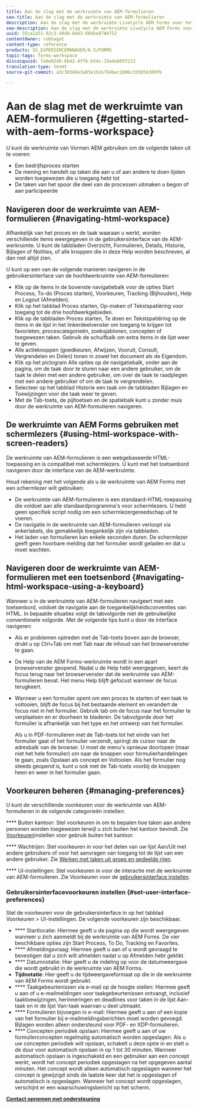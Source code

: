 ```yaml
---
title: Aan de slag met de werkruimte van AEM-formulieren
seo-title: Aan de slag met de werkruimte van AEM-formulieren
description: Aan de slag met de werkruimte LiveCycle AEM Forms voor het beheer van uw bedrijfsautomatiseringsprocessen.
seo-description: Aan de slag met de werkruimte LiveCycle AEM Forms voor het beheer van uw bedrijfsautomatiseringsprocessen.
uuid: 35ca1a51-92c3-40d8-8de3-604be8704752
contentOwner: robhagat
content-type: reference
products: SG_EXPERIENCEMANAGER/6.5/FORMS
topic-tags: forms-workspace
discoiquuid: fa6e0246-6bd2-4ffb-b54c-15eda605f213
translation-type: tm+mt
source-git-commit: a3c303d4e3a85e1b2e794bec2006c335056309fb

---
```



# Aan de slag met de werkruimte van AEM-formulieren {#getting-started-with-aem-forms-workspace}

U kunt de werkruimte van Vormen AEM gebruiken om de volgende taken uit te voeren:

* Een bedrijfsproces starten
* De mening en handelt op taken die aan u of aan andere te doen lijsten worden toegewezen die u toegang hebt tot
* De taken van het spoor die deel van de processen uitmaken u begon of aan participeerde

## Navigeren door de werkruimte van AEM-formulieren {#navigating-html-workspace}

Afhankelijk van het proces en de taak waaraan u werkt, worden verschillende items weergegeven in de gebruikersinterface van de AEM-werkruimte. U kunt de tabbladen Overzicht, Formulieren, Details, Historie, Bijlagen of Notities, of alle knoppen die in deze Help worden beschreven, al dan niet altijd zien.

U kunt op een van de volgende manieren navigeren in de gebruikersinterface van de hoofdwerkruimte van AEM-formulieren:

* Klik op de items in de bovenste navigatiebalk voor de opties Start Process, To-do (Proces starten), Voorkeuren, Tracking (Bijhouden), Help en Logout (Afmelden).
* Klik op het tabblad Proces starten, Op-maken of Tekstspatiëring voor toegang tot de drie hoofdwerkgebieden.
* Klik op de tabbladen Proces starten, Te doen en Tekstspatiëring op de items in de lijst in het linkerdeelvenster om toegang te krijgen tot favorieten, procescategorieën, zoeksjablonen, concepten of toegewezen taken. Gebruik de schuifbalk om extra items in de lijst weer te geven.
* Alle actieknoppen (goedkeuren, Afwijzen, Vooruit, Consult, Vergrendelen en Delen) tonen in zowel het document als de Eigendom.
* Klik op het pictogram Alle opties op de navigatiebalk, onder aan de pagina, om de taak door te sturen naar een andere gebruiker, om de taak te delen met een andere gebruiker, om over de taak te raadplegen met een andere gebruiker of om de taak te vergrendelen.
* Selecteer op het tabblad Historie een taak om de tabbladen Bijlagen en Toewijzingen voor die taak weer te geven.
* Met de Tab-toets, de pijltoetsen en de spatiebalk kunt u zonder muis door de werkruimte van AEM-formulieren navigeren.

## De werkruimte van AEM Forms gebruiken met schermlezers {#using-html-workspace-with-screen-readers}

De werkruimte van AEM-formulieren is een webgebaseerde HTML-toepassing en is compatibel met schermlezers. U kunt met het toetsenbord navigeren door de interface van de AEM-werkruimte.

Houd rekening met het volgende als u de werkruimte van AEM Forms met een schermlezer wilt gebruiken:

* De werkruimte van AEM-formulieren is een standaard-HTML-toepassing die voldoet aan alle standaardprogramma&#39;s voor schermlezers. U hebt geen specifiek script nodig om een schermlezergereedschap uit te voeren.
* De navigatie in de werkruimte van AEM-formulieren verloopt via ankerlabels, die gemakkelijk toegankelijk zijn via tabbladen.
* Het laden van formulieren kan enkele seconden duren. De schermlezer geeft geen hoorbare melding dat het formulier wordt geladen en dat u moet wachten.

## Navigeren door de werkruimte van AEM-formulieren met een toetsenbord {#navigating-html-workspace-using-a-keyboard}

Wanneer u in de werkruimte van AEM-formulieren navigeert met een toetsenbord, voldoet de navigatie aan de toegankelijkheidsconventies van HTML. In bepaalde situaties volgt de tabvolgorde niet de gebruikelijke conventionele volgorde. Met de volgende tips kunt u door de interface navigeren:

* Als er problemen optreden met de Tab-toets boven aan de browser, drukt u op Ctrl+Tab om met Tab naar de inhoud van het browservenster te gaan.
* De Help van de AEM Forms-werkruimte wordt in een apart browservenster geopend. Nadat u de Help hebt weergegeven, keert de focus terug naar het browservenster dat de werkruimte van AEM-formulieren bevat. Het menu Help blijft gefocust wanneer de focus terugkeert.
* Wanneer u een formulier opent om een proces te starten of een taak te voltooien, blijft de focus bij het bestaande element en verandert de focus niet in het formulier. Gebruik tab om de focus naar het formulier te verplaatsen en er doorheen te bladeren. De tabvolgorde door het formulier is afhankelijk van het type en het ontwerp van het formulier.

   Als u in PDF-formulieren met de Tab-toets tot het einde van het formulier gaat of het formulier verzendt, springt de cursor naar de adresbalk van de browser. U moet de menu&#39;s opnieuw doorlopen (maar niet het hele formulier) om naar de knoppen voor formulierhandelingen te gaan, zoals Opslaan als concept en Voltooien. Als het formulier nog steeds geopend is, kunt u ook met de Tab-toets voorbij de knoppen heen en weer in het formulier gaan.

## Voorkeuren beheren {#managing-preferences}

U kunt de verschillende voorkeuren voor de werkruimte van AEM-formulieren in de volgende categorieën instellen:

**** Buiten kantoor: Stel voorkeuren in om te bepalen hoe taken aan andere personen worden toegewezen terwijl u zich buiten het kantoor bevindt. Zie [Voorkeuren](/help/forms/using/todo-lists.md#main-pars-heading-22)instellen voor gebruik buiten het kantoor.

**** Wachtrijen: Stel voorkeuren in voor het delen van uw lijst Aan/Uit met andere gebruikers of voor het aanvragen van toegang tot de lijst van een andere gebruiker. Zie [Werken met taken uit groep en gedeelde rijen](/help/forms/using/todo-lists.md#main-pars-heading-19).

**** UI-instellingen: Stel voorkeuren in voor de interactie met de werkruimte van AEM-formulieren. Zie Voorkeuren voor de [gebruikersinterface instellen](/help/forms/using/getting-started-livecycle-html-workspace.md#main-pars-heading-5).

### Gebruikersinterfacevoorkeuren instellen {#set-user-interface-preferences}

Stel de voorkeuren voor de gebruikersinterface in op het tabblad Voorkeuren > UI-instellingen. De volgende voorkeuren zijn beschikbaar.

* **** Startlocatie: Hiermee geeft u de pagina op die wordt weergegeven wanneer u zich aanmeldt bij de werkruimte van AEM Forms. De vier beschikbare opties zijn Start Process, To Do, Tracking en Favorites.
* **** Afmeldingsvraag: Hiermee geeft u aan of u wordt gevraagd te bevestigen dat u zich wilt afmelden nadat u op Afmelden hebt geklikt.
* **** Datumnotatie: Hier geeft u de indeling op voor de datumweergave die wordt gebruikt in de werkruimte van AEM Forms.
* **Tijdnotatie**: Hier geeft u de tijdweergaveformaat op die in de werkruimte van AEM Forms wordt gebruikt.
* **** Taakgebeurtenissen via e-mail op de hoogte stellen: Hiermee geeft u aan of u e-mailmeldingen voor taakgebeurtenissen ontvangt, inclusief taaktoewijzingen, herinneringen en deadlines voor taken in de lijst Aan-taak en in de lijst Van-taak waarvan u deel uitmaakt.
* **** Formulieren bijvoegen in e-mail: Hiermee geeft u aan of een kopie van het formulier bij e-mailmeldingsberichten moet worden gevoegd. Bijlagen worden alleen ondersteund voor PDF- en XDP-formulieren.
* **** Concepten periodiek opslaan: Hiermee geeft u aan of uw formulierconcepten regelmatig automatisch worden opgeslagen. Als u uw concepten periodiek wilt opslaan, schakelt u deze optie in en stelt u de duur voor automatisch opslaan in op 1 tot 30 minuten. Wanneer automatisch opslaan is ingeschakeld en een gebruiker aan een concept werkt, wordt het concept periodiek opgeslagen na het opgegeven aantal minuten. Het concept wordt alleen automatisch opgeslagen wanneer het concept is gewijzigd sinds de laatste keer dat het is opgeslagen of automatisch is opgeslagen. Wanneer het concept wordt opgeslagen, verschijnt er een waarschuwingsbericht op het scherm.

**[Contact opnemen met ondersteuning](https://www.adobe.com/account/sign-in.supportportal.html)**
